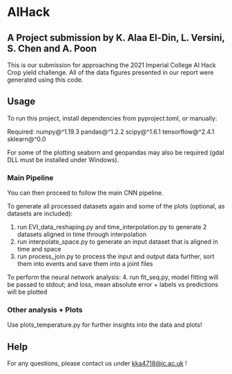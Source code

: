 # AIHack

## A Project submission by K. Alaa El-Din, L. Versini, S. Chen and A. Poon

This is our submission for approaching the 2021 Imperial College AI Hack Crop yield challenge.
All of the data figures presented in our report were generated using this code.

## Usage

To run this project, install dependencies from pyproject.toml, or manually:

Required:
	numpy@^1.19.3
	pandas@^1.2.2
	scipy@^1.6.1
	tensorflow@^2.4.1
	sklearn@^0.0

For some of the plotting seaborn and geopandas may also be required (gdal DLL must be installed under Windows).

### Main Pipeline
You can then proceed to follow the main CNN pipeline.

To generate all processed datasets again and some of the plots (optional, as datasets are included):

1. run EVI_data_reshaping.py and time_interpolation.py to generate 2 datasets aligned in time through interpolation
2. run interpolate_space.py to generate an input dataset that is aligned in time and space
3. run process_join.py to process the input and output data further, sort them into events and save them into a joint files

To perform the neural network analysis:
4. run fit_seq.py, model fitting will be passed to stdout; and loss, mean absolute error + labels vs predictions will be plotted


### Other analysis + Plots


Use plots_temperature.py for further insights into the data and plots!


## Help

For any questions, please contact us under kka4718@ic.ac.uk !
